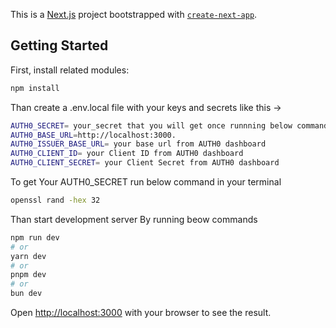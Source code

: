 This is a [Next.js](https://nextjs.org) project bootstrapped with [`create-next-app`](https://github.com/vercel/next.js/tree/canary/packages/create-next-app).

## Getting Started

First, install related modules:
```bash
npm install
```
Than create a .env.local file with your keys and secrets like this ->
```bash
AUTH0_SECRET= your_secret that you will get once runnning below command in the terminal.
AUTH0_BASE_URL=http://localhost:3000.
AUTH0_ISSUER_BASE_URL= your base url from AUTH0 dashboard
AUTH0_CLIENT_ID= your Client ID from AUTH0 dashboard
AUTH0_CLIENT_SECRET= your Client Secret from AUTH0 dashboard
```
To get Your AUTH0_SECRET run below command in your terminal
```bash
openssl rand -hex 32
```

Than start development server By running beow commands
```bash
npm run dev
# or
yarn dev
# or
pnpm dev
# or
bun dev
```

Open [http://localhost:3000](http://localhost:3000) with your browser to see the result.
